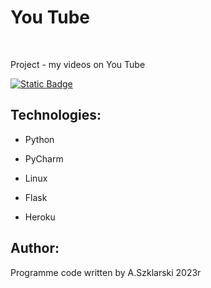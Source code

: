 # You Tube

<br>
<p>Project - my videos on You Tube


</p>

[![Static Badge](https://img.shields.io/badge/YouTube-red?style=for-the-badge&logo=youtube&logoColor=white)](https://www.youtube.com/channel/UCGIwE8wGIL2Aq2jb4-_uvPQ)
<br>


## Technologies:
<ul>
<li><p>Python</p></li>
<li><p>PyCharm</p></li>
<li><p>Linux</p></li>
<li><p>Flask</p></li>
<li><p>Heroku</p></li>
</ul>

## Author:
Programme code written by A.Szklarski 2023r




